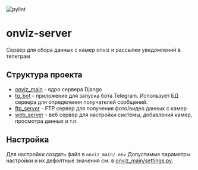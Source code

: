 ![pylint](https://byob.yarr.is/seekerk/onviz-server/pylint)
# onviz-server
Сервер для сбора данных с камер onviz и рассылки уведомлений в телеграм

## Структура проекта
* [onviz_main](onviz_main) - ядро сервера Django
* [tg_bot](tg_bot) - приложение для запуска бота Telegram. Использует БД сервера для определения получателей сообщений. 
* [ftp_server](ftp_server) - FTP сервер для получения фото/видео данных с камер
* [web_server](web_server) - веб сервер для настройки системы, добавления камер, просмотра данных и т.п.

## Настройка
Для настройки создать файл в `onviz_main/.env`
Допустимые параметры настройки и их дефолтные значения см. в [onviz_main/settings.py](onviz_main/settings.py).

